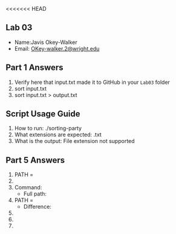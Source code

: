 <<<<<<< HEAD
## Lab 03

- Name:Javis Okey-Walker
- Email: OKey-walker.2@wright.edu

## Part 1 Answers

1. Verify here that input.txt made it to GitHub in your `Lab03` folder
2. sort input.txt
3. sort input.txt > output.txt

## Script Usage Guide

1. How to run: ./sorting-party
2. What extensions are expected: .txt
3. What is the output: File extension not supported

## Part 5 Answers

1. PATH =
2.
3. Command:
   - Full path:
4. PATH =
   - Difference:
5.
6.
7.
